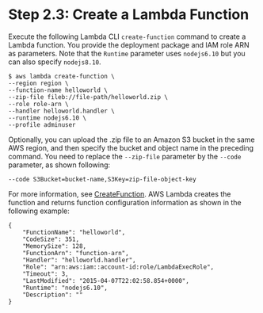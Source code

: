 # Step 2\.3: Create a Lambda Function<a name="with-userapp-walkthrough-custom-events-upload"></a>

Execute the following Lambda CLI `create-function` command to create a Lambda function\. You provide the deployment package and IAM role ARN as parameters\. Note that the `Runtime` parameter uses `nodejs6.10` but you can also specify `nodejs8.10`\. 

```
$ aws lambda create-function \
--region region \
--function-name helloworld \
--zip-file fileb://file-path/helloworld.zip \
--role role-arn \
--handler helloworld.handler \
--runtime nodejs6.10 \
--profile adminuser
```

Optionally, you can upload the \.zip file to an Amazon S3 bucket in the same AWS region, and then specify the bucket and object name in the preceding command\. You need to replace the `--zip-file` parameter by the `--code` parameter, as shown following:

```
--code S3Bucket=bucket-name,S3Key=zip-file-object-key
```

For more information, see [CreateFunction](API_CreateFunction.md)\. AWS Lambda creates the function and returns function configuration information as shown in the following example:

```
{
    "FunctionName": "helloworld",
    "CodeSize": 351,
    "MemorySize": 128,
    "FunctionArn": "function-arn",
    "Handler": "helloworld.handler",
    "Role": "arn:aws:iam::account-id:role/LambdaExecRole",
    "Timeout": 3,
    "LastModified": "2015-04-07T22:02:58.854+0000",
    "Runtime": "nodejs6.10",
    "Description": ""
}
```